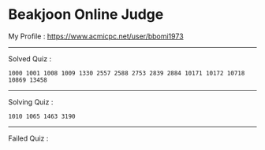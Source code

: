 # Beakjoon Online Judge

My Profile : https://www.acmicpc.net/user/bbomi1973

---

Solved Quiz : 
```
1000 1001 1008 1009 1330 2557 2588 2753 2839 2884 10171 10172 10718 10869 13458
```

---

Solving Quiz :
```
1010 1065 1463 3190
```

---

Failed Quiz :
```

```